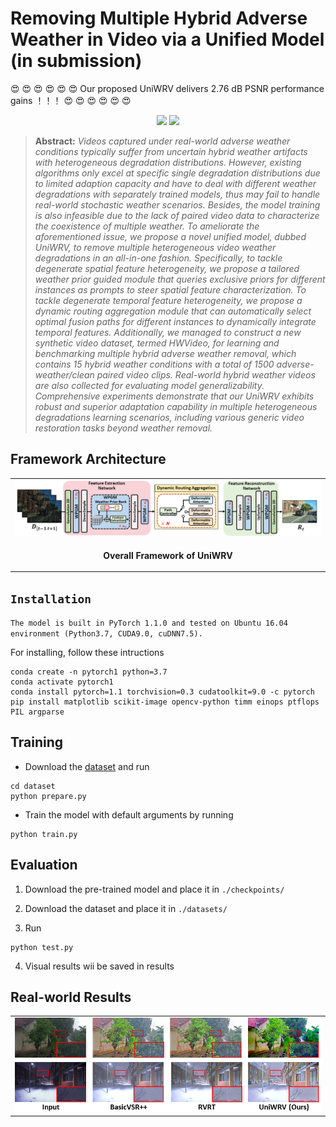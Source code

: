 # Removing Multiple Hybrid Adverse Weather in Video via a Unified Model (in submission)

:heart_eyes: :heart_eyes: :heart_eyes: :heart_eyes:  :heart_eyes: :heart_eyes:   Our proposed UniWRV delivers 2.76 dB PSNR performance gains ！！！   :heart_eyes: :heart_eyes:  :heart_eyes: :heart_eyes: :heart_eyes: :heart_eyes:
<p align="center">
    <img width=40% src="figures/test.gif"/>
    <img width=40% src="figures/test1.gif"/>

> **Abstract:** *Videos captured under real-world adverse weather conditions typically suffer from uncertain hybrid weather artifacts with heterogeneous degradation distributions. However, existing algorithms only excel at specific single degradation distributions due to limited adaption capacity and have to deal with different weather degradations with separately trained models, thus may fail to handle real-world stochastic weather scenarios. Besides, the model training is also infeasible due to the lack of paired video data to characterize the coexistence of multiple weather. To ameliorate the aforementioned issue, we propose a novel unified model, dubbed UniWRV, to remove multiple heterogeneous video weather degradations in an all-in-one fashion. Specifically, to tackle degenerate spatial feature heterogeneity, we propose a tailored weather prior guided module that queries exclusive priors for different instances as prompts to steer spatial feature characterization. To tackle degenerate temporal feature heterogeneity, we propose a dynamic routing aggregation module that can automatically select optimal fusion paths for different instances to dynamically integrate temporal features. 
Additionally, we managed to construct a new synthetic video dataset, termed HWVideo, for learning and benchmarking multiple hybrid adverse weather removal, which contains 15 hybrid weather conditions with a total of 1500 adverse-weather/clean paired video clips. Real-world hybrid weather videos are also collected for evaluating model generalizability. Comprehensive experiments demonstrate that our UniWRV exhibits robust and superior adaptation capability in multiple heterogeneous degradations learning scenarios, including various generic video restoration tasks beyond weather removal.* 

## Framework Architecture
<table>
  <tr>
    <td> <img src = "figures/framework.png"> </td>
  </tr>
  <tr>
    <td><p align="center"><b>Overall Framework of UniWRV</b></p></td>
  </tr>
</table>


## `Installation`
`The model is built in PyTorch 1.1.0 and tested on Ubuntu 16.04 environment (Python3.7, CUDA9.0, cuDNN7.5).`

For installing, follow these intructions
```
conda create -n pytorch1 python=3.7
conda activate pytorch1
conda install pytorch=1.1 torchvision=0.3 cudatoolkit=9.0 -c pytorch
pip install matplotlib scikit-image opencv-python timm einops ptflops PIL argparse
```

## Training
- Download the [dataset](dataset/README.md) and run

```
cd dataset
python prepare.py
```
-  Train the model with default arguments by running

```
python train.py
```


## Evaluation

1. Download the pre-trained model and place it in `./checkpoints/`

2. Download the dataset and place it in `./datasets/`

3. Run
```
python test.py
```
4. Visual results wii be saved in results



## Real-world Results
<table>
  <tr>
    <td> <img src = "figures/example.png"> </td>
  </tr>
</table>


